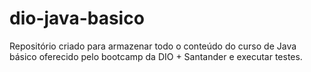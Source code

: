# dio-java-basico
Repositório criado para armazenar todo o conteúdo do curso de Java básico oferecido pelo bootcamp da DIO + Santander e executar testes.

